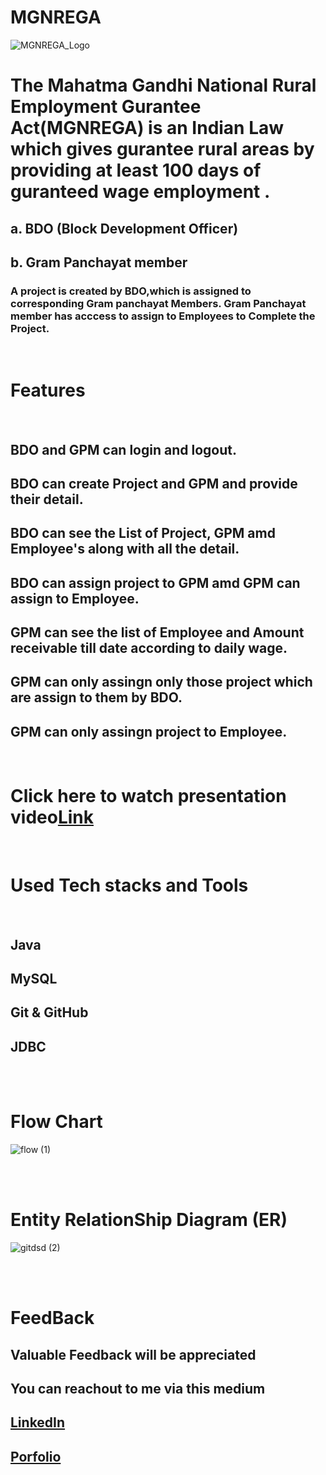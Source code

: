 # MGNREGA
![MGNREGA_Logo](https://user-images.githubusercontent.com/80202600/223967244-894f4212-13c0-48de-887e-cb0f15ebbaa7.jpg)

<h1>The Mahatma Gandhi National Rural Employment Gurantee Act(MGNREGA) is an Indian Law which gives gurantee rural areas by providing at least 100 days of guranteed wage employment .</h1>
<h2>a. BDO (Block Development Officer)</h2>

<h2>b. Gram Panchayat member</h2>

<h3>A project is created by BDO,which is assigned to corresponding Gram panchayat Members. Gram Panchayat member has acccess to assign to Employees to Complete the Project.</h3><br/>

<!--![Flow Chart1](https://user-images.githubusercontent.com/80202600/223318909-240455f4-8989-4811-9f96-4d378f7b7667.jpg)-->


<h1>Features</h1><br/>
<h2>BDO and GPM can login and logout.<br/></h2>
<h2>BDO can create Project and GPM and provide their detail.</h2>
<h2>BDO can see the List of Project, GPM amd Employee's along with all the detail.</h2>
<h2>BDO can assign project to GPM amd GPM can assign to Employee.</h2>
<h2>GPM can see the list of Employee and Amount receivable till date according to daily wage.</h2>
<h2>GPM can only assingn only those project which are assign to them by BDO.</h2>
<h2>GPM can only assingn project to Employee.</h2>

<br/>
<h1>Click here to watch presentation video<a href="https://drive.google.com/drive/folders/1goR-namqIyvzPJDyHdRgEKMNwRL9n7mx" target=_blank>Link</a></h1><br/>
<h1>Used Tech stacks and Tools</h1><br/>

<h2>Java</h2>
<h2>MySQL</h2>
<h2>Git & GitHub</h2>
<h2>JDBC</h2>
  <br/><br/><h1>Flow Chart</h1>

![flow (1)](https://user-images.githubusercontent.com/80202600/223991565-e6efdd3f-1b0c-4169-8f9c-92c917c2a7a4.jpg)
  
   <br/><br/><h1>Entity RelationShip Diagram (ER)</h1>

![gitdsd (2)](https://user-images.githubusercontent.com/80202600/223966299-9e8b5712-09fb-47d6-905e-da2f862e5543.jpg)

<br/>
<br/>
<h1>FeedBack</h1>
<h2>Valuable Feedback will be appreciated</h2>
<h2>You can reachout to me via this medium</h2>
<h2><a href="https://www.linkedin.com/in/neha-jaiswal-408583201" target=_blank>LinkedIn</a></h2>
<h2><a href="https://nehajaiswals.github.io/" target=_blank>Porfolio</a></h2>
